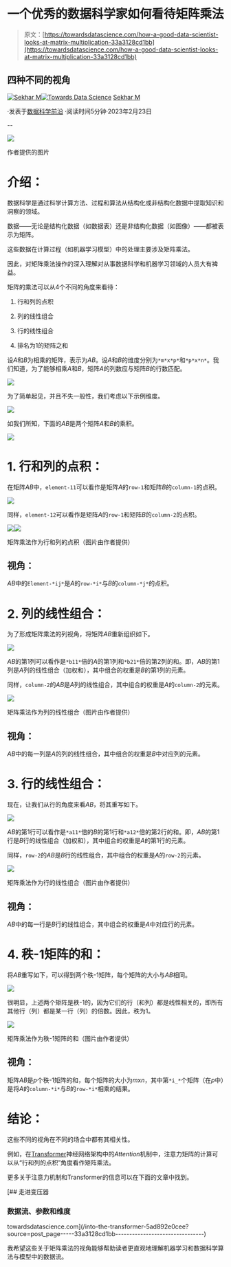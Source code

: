 # 一个优秀的数据科学家如何看待矩阵乘法

> 原文：[https://towardsdatascience.com/how-a-good-data-scientist-looks-at-matrix-multiplication-33a3128cd1bb](https://towardsdatascience.com/how-a-good-data-scientist-looks-at-matrix-multiplication-33a3128cd1bb)

## 四种不同的视角

[](https://sekharm.medium.com/?source=post_page-----33a3128cd1bb--------------------------------)[![Sekhar M](../Images/7d3b78f65e579c27d68571d07fee8fa3.png)](https://sekharm.medium.com/?source=post_page-----33a3128cd1bb--------------------------------)[](https://towardsdatascience.com/?source=post_page-----33a3128cd1bb--------------------------------)[![Towards Data Science](../Images/a6ff2676ffcc0c7aad8aaf1d79379785.png)](https://towardsdatascience.com/?source=post_page-----33a3128cd1bb--------------------------------) [Sekhar M](https://sekharm.medium.com/?source=post_page-----33a3128cd1bb--------------------------------)

·发表于[数据科学前沿](https://towardsdatascience.com/?source=post_page-----33a3128cd1bb--------------------------------) ·阅读时间5分钟·2023年2月23日

--

![](../Images/b93b5d8d7496fa4351392950a690bef0.png)

作者提供的图片

# 介绍：

数据科学是通过科学计算方法、过程和算法从结构化或非结构化数据中提取知识和洞察的领域。

数据——无论是结构化数据（如数据表）还是非结构化数据（如图像）——都被表示为矩阵。

这些数据在计算过程（如机器学习模型）中的处理主要涉及矩阵乘法。

因此，对矩阵乘法操作的深入理解对从事数据科学和机器学习领域的人员大有裨益。

矩阵的乘法可以从4个不同的角度来看待：

1.  行和列的点积

1.  列的线性组合

1.  行的线性组合

1.  排名为1的矩阵之和

设*A*和*B*为相乘的矩阵，表示为*AB*。设*A*和*B*的维度分别为`*m*x*p*`和`*p*x*n*`。我们知道，为了能够相乘*A*和*B*，矩阵*A*的列数应与矩阵*B*的行数匹配。

![](../Images/ff625eb7e862c77ae2a67ba8bf25af24.png)

为了简单起见，并且不失一般性，我们考虑以下示例维度。

![](../Images/afac1616370f7245df45016dbbe6ba08.png)

如我们所知，下面的*AB*是两个矩阵*A*和*B*的乘积。

![](../Images/0ee472144eb534a0a757fb8be193c6eb.png)

# 1\. 行和列的点积：

在矩阵*AB*中，`element-11`可以看作是矩阵*A*的`row-1`和矩阵*B*的`column-1`的点积。

![](../Images/9605e2d7f3ee284924ca9f9b1beadb88.png)

同样，`element-12`可以看作是矩阵*A*的`row-1`和矩阵*B*的`column-2`的点积。

![](../Images/2176ee5b0b299283cbd5c1e1c93ec962.png)![](../Images/c7551f4814f5096ca284c5345967193b.png)

矩阵乘法作为行和列的点积（图片由作者提供）

## **视角：**

*AB*中的`Element-*ij*`是*A*的`row-*i*`与*B*的`column-*j*`的点积。

# 2\. 列的线性组合：

为了形成矩阵乘法的列视角，将矩阵*AB*重新组织如下。

![](../Images/41fc416908f08fec8e9b3ede90d03b57.png)

*AB*的第1列可以看作是`*b11*`倍的*A*的第1列和`*b21*`倍的第2列的和。即，*AB*的第1列是*A*列的线性组合（加权和），其中组合的权重是*B*的第1列的元素。

同样，`column-2`的*AB*是*A*列的线性组合，其中组合的权重是*A*的`column-2`的元素。

![](../Images/52d59417d63eb7b1120c7f80b5afc416.png)

矩阵乘法作为列的线性组合（图片由作者提供）

## **视角：**

*AB*中的每一列是*A*的列的线性组合，其中组合的权重是*B*中对应列的元素。

# 3\. 行的线性组合：

现在，让我们从行的角度来看*AB*，将其重写如下。

![](../Images/589aef6bb62c2fe18e56bd4ddac3479c.png)

*AB*的第1行可以看作是`*a11*`倍的*B*的第1行和`*a12*`倍的第2行的和。即，*AB*的第1行是*B*行的线性组合（加权和），其中组合的权重是*A*的第1行的元素。

同样，`row-2`的*AB*是*B*行的线性组合，其中组合的权重是*A*的`row-2`的元素。

![](../Images/1e909822bd4919e0a251ee577daba751.png)

矩阵乘法作为行的线性组合（图片由作者提供）

## **视角：**

*AB*中的每一行是*B*行的线性组合，其中组合的权重是*A*中对应行的元素。

# 4\. 秩-1矩阵的和：

将*AB*重写如下，可以得到两个秩-1矩阵，每个矩阵的大小与*AB*相同。

![](../Images/450532316894e9dc7a869b8ed56ea3ca.png)

很明显，上述两个矩阵是秩-1的，因为它们的行（和列）都是线性相关的，即所有其他行（列）都是某一行（列）的倍数。因此，秩为1。

![](../Images/4e8c4fa19c4cb8dc936900bda39d3fc9.png)

矩阵乘法作为秩-1矩阵的和（图片由作者提供）

## **视角：**

矩阵*AB*是*p*个秩-1矩阵的和，每个矩阵的大小为*m*x*n*，其中第`*i_*`个矩阵（在*p*中）是将*A*的`column-*i*`与*B*的`row-*i*`相乘的结果。

# 结论：

这些不同的视角在不同的场合中都有其相关性。

例如，在[Transformer](https://medium.com/towards-data-science/into-the-transformer-5ad892e0cee)神经网络架构中的*Attention*机制中，注意力矩阵的计算可以从“行和列的点积”角度看作矩阵乘法。

更多关于注意力机制和Transformer的信息可以在下面的文章中找到。

[](/into-the-transformer-5ad892e0cee?source=post_page-----33a3128cd1bb--------------------------------) [## 走进变压器

### 数据流、参数和维度

towardsdatascience.com](/into-the-transformer-5ad892e0cee?source=post_page-----33a3128cd1bb--------------------------------)

我希望这些关于矩阵乘法的视角能够帮助读者更直观地理解机器学习和数据科学算法与模型中的数据流。
